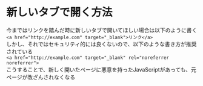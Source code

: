 # 新しいタブで開く方法
今まではリンクを踏んだ時に新しいタブで開いてほしい場合は以下のように書く  
`<a href="http://example.com" target="_blank">リンク</a>`  
しかし、それではセキュリティ的には良くないので、以下のような書き方が推奨されている  
`<a href="http://example.com" target="_blank" rel="noreferrer noreferrer">`  
こうすることで、新しく開いたページに悪意を持ったJavaScriptがあっても、元ページが改ざんされなくなる

